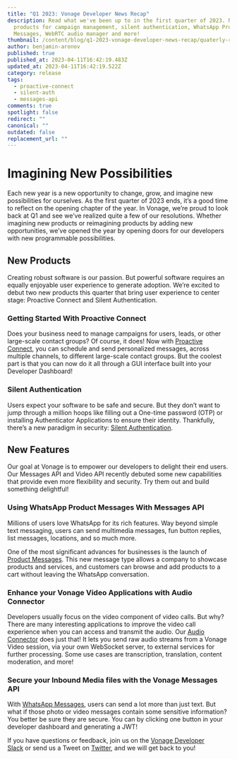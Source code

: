 ```yaml
---
title: "Q1 2023: Vonage Developer News Recap"
description: Read what we've been up to in the first quarter of 2023. New
  products for campaign management, silent authentication, WhatsApp Product
  Messages, WebRTC audio manager and more!
thumbnail: /content/blog/q1-2023-vonage-developer-news-recap/quaterly-releases_q123.png
author: benjamin-aronov
published: true
published_at: 2023-04-11T16:42:19.483Z
updated_at: 2023-04-11T16:42:19.522Z
category: release
tags:
  - proactive-connect
  - silent-auth
  - messages-api
comments: true
spotlight: false
redirect: ""
canonical: ""
outdated: false
replacement_url: ""
---
```

# Imagining New Possibilities

Each new year is a new opportunity to change, grow, and imagine new possibilities for ourselves. As the first quarter of 2023 ends, it’s a good time to reflect on the opening chapter of the year.
In Vonage, we’re proud to look back at Q1 and see we’ve realized quite a few of our resolutions. Whether imagining new products or reimagining products by adding new opportunities, we’ve opened the year by opening doors for our developers with new programmable possibilities. 

## New Products

Creating robust software is our passion. But powerful software requires an equally enjoyable user experience to generate adoption. We’re excited to debut two new products this quarter that bring user experience to center stage: Proactive Connect and Silent Authentication.

### Getting Started With Proactive Connect

Does your business need to manage campaigns for users, leads, or other large-scale contact groups? Of course, it does! Now with [Proactive Connect](https://developer.vonage.com/en/blog/getting-started-with-the-campaign-manager-api-and-ui), you can schedule and send personalized messages, across multiple channels, to different large-scale contact groups. But the coolest part is that you can now do it all through a GUI interface built into your Developer Dashboard!

### Silent Authentication

Users expect your software to be safe and secure. But they don’t want to jump through a million hoops like filling out a One-time password (OTP) or installing Authenticator Applications to ensure their identity. Thankfully, there’s a new paradigm in security: [Silent Authentication](https://developer.vonage.com/en/blog/introducing-vonage-silent-authentication).

## New Features

Our goal at Vonage is to empower our developers to delight their end users. Our Messages API and Video API recently debuted some new capabilities that provide even more flexibility and security. Try them out and build something delightful! 

### Using WhatsApp Product Messages With Messages API

Millions of users love WhatsApp for its rich features. Way beyond simple text messaging, users can send multimedia messages, fun button replies, list messages, locations, and so much more.

One of the most significant advances for businesses is the launch of [Product Messages](https://developer.vonage.com/en/blog/using-whatsapp-product-messages-with-the-vonage-messages-api). This new message type allows a company to showcase products and services, and customers can browse and add products to a cart without leaving the WhatsApp conversation.

### Enhance your Vonage Video Applications with Audio Connector

Developers usually focus on the video component of video calls. But why? There are many interesting applications to improve the video call experience when you can access and transmit the audio.
Our [Audio Connector](https://developer.vonage.com/en/blog/enhance-your-vonage-video-applications-with-audio-connector) does just that! It lets you send raw audio streams from a Vonage Video session, via your own WebSocket server, to external services for further processing. Some use cases are transcription, translation, content moderation, and more!

### Secure your Inbound Media files with the Vonage Messages API 

With [WhatsApp Messages](https://developer.vonage.com/en/blog/secure-your-inbound-media-files-with-the-vonage-messages-api), users can send a lot more than just text. But what if those photo or video messages contain some sensitive information? You better be sure they are secure. You can by clicking one button in your developer dashboard and generating a JWT!

If you have questions or feedback, join us on the [Vonage Developer Slack](https://developer.vonage.com/community/slack) or send us a Tweet on [Twitter](https://twitter.com/VonageDev), and we will get back to you!